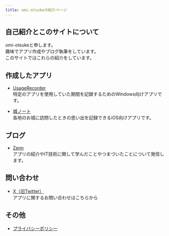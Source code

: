 ```yaml
---
title: omi-otsukeの紹介ページ
---
```


## 自己紹介とこのサイトについて

omi-otsukeと申します。  
趣味でアプリ作成やブログ執筆をしています。  
このサイトではこれらの紹介をしています。

## 作成したアプリ

- [UsageRecorder](https://zenn.dev/omi_otsuke/articles/b4b72afae458e4)  
  特定のアプリを使用していた期間を記録するためのWindows向けアプリです。

- [城ノート](https://apps.apple.com/us/app/%E5%9F%8E%E3%83%8E%E3%83%BC%E3%83%88/id6752355246)  
  各地のお城に訪問したときの思い出を記録できるiOS向けアプリです。

## ブログ

- [Zenn](https://zenn.dev/omi_otsuke)  
  アプリの紹介やIT技術に関して学んだことやつまづいたことについて発信します。

## 問い合わせ

- [X（旧Twitter）](https://x.com/ootsuke79508?s=21)  
  アプリに関するお問い合わせはこちらから

## その他

- [プライバシーポリシー](https://drive.google.com/file/d/1pIJtv-RM8L_rP7RiaVGZXfPjsU381oiC/view?usp=sharing)
